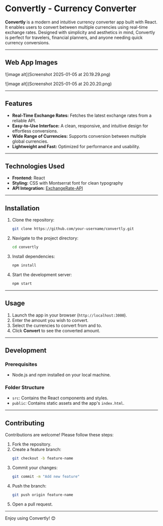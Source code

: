 # Convertly - Currency Converter 

**Convertly** is a modern and intuitive currency converter app built with React. It enables users to convert between multiple currencies using real-time exchange rates. Designed with simplicity and aesthetics in mind, Convertly is perfect for travelers, financial planners, and anyone needing quick currency conversions.

---

## Web App Images
![image alt](Screenshot 2025-01-05 at 20.19.29.png)

![image alt](Screenshot 2025-01-05 at 20.20.20.png)

---

## Features

- **Real-Time Exchange Rates:** Fetches the latest exchange rates from a reliable API.
- **Easy-to-Use Interface:** A clean, responsive, and intuitive design for effortless conversions.
- **Wide Range of Currencies:** Supports conversion between multiple global currencies.
- **Lightweight and Fast:** Optimized for performance and usability.

---

##  Technologies Used

- **Frontend:** React
- **Styling:** CSS with Montserrat font for clean typography
- **API Integration:** [ExchangeRate-API](https://www.exchangerate-api.com)

---

## Installation

1. Clone the repository:
   ```bash
   git clone https://github.com/your-username/convertly.git
   ```
2. Navigate to the project directory:
   ```bash
   cd convertly
   ```
3. Install dependencies:
   ```bash
   npm install
   ```
4. Start the development server:
   ```bash
   npm start
   ```

---

##  Usage

1. Launch the app in your browser (`http://localhost:3000`).
2. Enter the amount you wish to convert.
3. Select the currencies to convert from and to.
4. Click **Convert** to see the converted amount.

---

##  Development

### Prerequisites
- Node.js and npm installed on your local machine.

### Folder Structure
- `src`: Contains the React components and styles.
- `public`: Contains static assets and the app's `index.html`.

---

##  Contributing

Contributions are welcome! Please follow these steps:

1. Fork the repository.
2. Create a feature branch:
   ```bash
   git checkout -b feature-name
   ```
3. Commit your changes:
   ```bash
   git commit -m "Add new feature"
   ```
4. Push the branch:
   ```bash
   git push origin feature-name
   ```
5. Open a pull request.

---

Enjoy using Convertly! 😊
